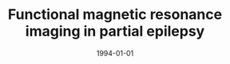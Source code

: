 ---
title: "Functional magnetic resonance imaging in partial epilepsy"
date: 1994-01-01
authors_string: G. III, W. Mueller, F. Yetkin, V. Haughton, T. Hammeke, S. Swanson, S. Rao, A. Jesmanowicz, L. Estkowski, Peter Bandettini
authors:
   - G. III
   - W. Mueller
   - F. Yetkin
   - V. Haughton
   - T. Hammeke
   - S. Swanson
   - S. Rao
   - A. Jesmanowicz
   - L. Estkowski
   - Peter Bandettini
author_ids:
   - peter_bandettini
journal: 'Epilepsia'
volume: 35
issue: 
pages: 1194-1198
book_title: ''
publisher: ''
abstract: ''
project_id: 
paper_url: 
doi: 
data_loc: ''
code_loc: ''
file: '/assets/publications//assets/publications/'
file_name: '/assets/publications/'
type: journal_article
pub_str: ' (1994) Epilepsia 35: 1194-1198'
layout: publication 
---